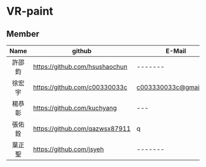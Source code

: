 # VR-paint
## Member
| Name  |    github    |E-Mail |
| :---------------: | ------------- |------------- |
| 許邵鈞  | https://github.com/hsushaochun  |------- |
| 徐宏宇  | https://github.com/c00330033c  |c003330033c@gmail.com|
| 楊恭彰  | https://github.com/kuchyang  |--- |
| 張佑銓  | https://github.com/qazwsx87911  |q |
| 葉正聖  | https://github.com/jsyeh  |------- |

